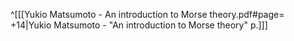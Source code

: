 ^[[[Yukio Matsumoto - An introduction to Morse theory.pdf#page= +14|Yukio Matsumoto - "An introduction to Morse theory" p.]]]